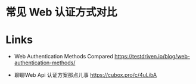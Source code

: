 # 常见 Web 认证方式对比

# Links

- Web Authentication Methods Compared https://testdriven.io/blog/web-authentication-methods/

- 聊聊Web Api 认证方案那点儿事 https://cubox.pro/c/4uLibA 